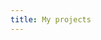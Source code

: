 ```yaml
---
title: My projects
---
```


<script setup>
	import ProjectsPage from "../components/ProjectsPage.vue";
	import ProjectsPage_Projects from "../components/ProjectPage_Projects.vue"
</script>

<ProjectsPage>
	<template #Projects>
		<ProjectsPage_Projects/>
	</template>
</ProjectsPage>